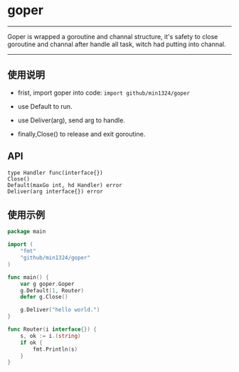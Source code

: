 # goper

-----
Goper is wrapped a goroutine and channal structure, 
it's safety to close goroutine and channal after handle all task,
witch had putting into channal.

-----

## 使用说明

- frist, import goper into code: `import github/min1324/goper`
- use Default to run.

- use Deliver(arg), send arg to handle.

- finally,Close() to release and exit goroutine.



## API

```
type Handler func(interface{})
Close()
Default(maxGo int, hd Handler) error
Deliver(arg interface{}) error
```



## 使用示例

```go
package main

import (
	"fmt"
	"github/min1324/goper"
)

func main() {
	var g goper.Goper
	g.Default(1, Router)
	defer g.Close()

	g.Deliver("hello world.")
}

func Router(i interface{}) {
	s, ok := i.(string)
	if ok {
		fmt.Println(s)
	}
}


```